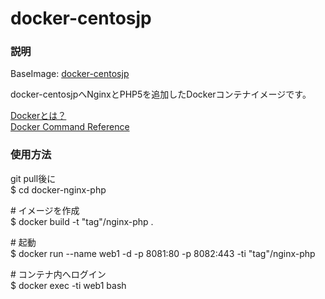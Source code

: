# docker-centosjp

### 説明

BaseImage: [docker-centosjp](https://bitbucket.org/tanaka0323/docker-centosjp "docker-centosjp")

docker-centosjpへNginxとPHP5を追加したDockerコンテナイメージです。

[Dockerとは？](https://docs.docker.com/ "Dockerとは？")  
[Docker Command Reference](https://docs.docker.com/reference/commandline/cli/ "Docker Command Reference")

### 使用方法

git pull後に  
$ cd docker-nginx-php

\# イメージを作成  
$ docker build -t "tag"/nginx-php .  

\# 起動  
$ docker run --name web1 -d -p 8081:80 -p 8082:443 -ti "tag"/nginx-php

\# コンテナ内へログイン  
$ docker exec -ti web1 bash 
